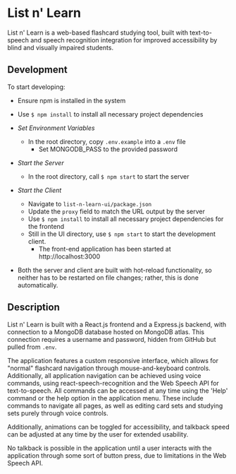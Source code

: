 # List n' Learn

List n' Learn is a web-based flashcard studying tool, built with text-to-speech and speech recognition integration for improved accessibility by blind and visually impaired students.

## Development

To start developing:

-   Ensure npm is installed in the system
-   Use `$ npm install` to install all necessary project dependencies

-   _Set Environment Variables_
    -   In the root directory, copy `.env.example` into a `.env` file
        -   Set MONGODB_PASS to the provided password
-   _Start the Server_
    -   In the root directory, call `$ npm start` to start the server
-   _Start the Client_

    -   Navigate to `list-n-learn-ui/package.json`
    -   Update the `proxy` field to match the URL output by the server
    -   Use `$ npm install` to install all necessary project dependencies for the frontend
    -   Still in the UI directory, use `$ npm start` to start the development client.
        -   The front-end application has been started at http://localhost:3000

-   Both the server and client are built with hot-reload functionality, so neither has to be restarted on file changes; rather, this is done automatically.

## Description

List n' Learn is built with a React.js frontend and a Express.js backend, with connection to a MongoDB database hosted on MongoDB atlas. This connection requires a username and password, hidden from GitHub but pulled from `.env`.

The application features a custom responsive interface, which allows for "normal" flashcard navigation through mouse-and-keyboard controls. Additionally, all application navigation can be achieved using voice commands, using react-speech-recognition and the Web Speech API for text-to-speech. All commands can be accessed at any time using the 'Help' command or the help option in the application menu. These include commands to navigate all pages, as well as editing card sets and studying sets purely through voice controls.

Additionally, animations can be toggled for accessibility, and talkback speed can be adjusted at any time by the user for extended usability.

No talkback is possible in the application until a user interacts with the application through some sort of button press, due to limitations in the Web Speech API.
